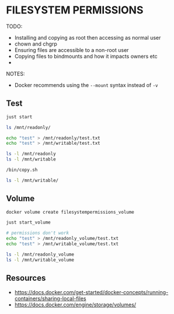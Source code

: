 # FILESYSTEM PERMISSIONS

TODO:

* Installing and copying as root then accessing as normal user
* chown and chgrp
* Ensuring files are accessible to a non-root user
* Copying files to bindmounts and how it impacts owners etc
* 

NOTES:

* Docker recommends using the `--mount` syntax instead of `-v`

## Test

```sh
just start

ls /mnt/readonly/

echo "test" > /mnt/readonly/test.txt
echo "test" > /mnt/writable/test.txt

ls -l /mnt/readonly
ls -l /mnt/writable

/bin/copy.sh

ls -l /mnt/writable/
```

## Volume

```sh
docker volume create filesystempermissions_volume

just start_volume

# permissions don't work
echo "test" > /mnt/readonly_volume/test.txt
echo "test" > /mnt/writable_volume/test.txt

ls -l /mnt/readonly_volume
ls -l /mnt/writable_volume
```

## Resources

* https://docs.docker.com/get-started/docker-concepts/running-containers/sharing-local-files
* https://docs.docker.com/engine/storage/volumes/